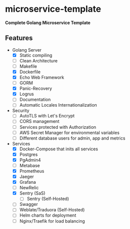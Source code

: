 # microservice-template
**Complete Golang Microservice Template**

## Features
- Golang Server
    - [x] Static compiling
    - [ ] Clean Architecture
    - [ ] Makefile
    - [x] Dockerfile
    - [x] Echo Web Framework
    - [ ] GORM
    - [x] Panic-Recovery
    - [x] Logrus
    - [ ] Documentation
    - [ ] Automatic Locales Internationalization
- Security
    - [ ] AutoTLS with Let's Encrypt
    - [ ] CORS management
    - [ ] Services protected with Authorization
    - [ ] AWS Secret Manager for environmental variables
    - [ ] Different database users for admin, app and metrics
- Services
    - [x] Docker-Compose that inits all services
    - [x] Postgres
    - [x] PgAdmin4
    - [ ] Metabase
    - [x] Prometheus
    - [x] Jaeger
    - [x] Grafana
    - [ ] NewRelic
    - [x] Sentry (SaS)
        - [ ] Sentry (Self-Hosted)
    - [ ] Swagger
    - [ ] Weblate/Traduora (Self-Hosted)
    - [ ] Helm charts for deployment
    - [ ] Nginx/Traefik for load balancing